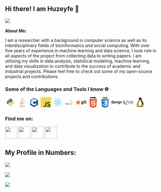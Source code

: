 ## Hi there! I am Huzeyfe 👋
![](https://visitor-badge.laobi.icu/badge?page_id=HuzeyfeAyaz)

**About Me:**

I am a researcher with a background in computer science as well as its interdisciplinary fields of bioinformatics and social computing. With over five years of experience in machine learning and data science, I took role in all aspects of the project from collecting data to writing papers. I am utilizing my skills in data analysis, statistical modeling, machine learning, and data visualization to contribute to the success of academic and industrial projects. Please feel free to check out some of my open-source projects and contributions.

### Some of the Languages and Tools I know 🌐

<code><img height="35" src="https://raw.githubusercontent.com/github/explore/80688e429a7d4ef2fca1e82350fe8e3517d3494d/topics/python/python.png"></code>
<code><img height="35" src="https://raw.githubusercontent.com/github/explore/80688e429a7d4ef2fca1e82350fe8e3517d3494d/topics/java/java.png"></code>
<code><img height="35" src="https://raw.githubusercontent.com/github/explore/80688e429a7d4ef2fca1e82350fe8e3517d3494d/topics/c/c.png"></code>
<code><img height="35" src="https://raw.githubusercontent.com/github/explore/80688e429a7d4ef2fca1e82350fe8e3517d3494d/topics/javascript/javascript.png"></code>
<code><img height="35" src="https://raw.githubusercontent.com/github/explore/80688e429a7d4ef2fca1e82350fe8e3517d3494d/topics/react/react.png"></code>
<code><img height="35" src="https://raw.githubusercontent.com/github/explore/80688e429a7d4ef2fca1e82350fe8e3517d3494d/topics/mysql/mysql.png"></code>
<code><img height="35" src="https://raw.githubusercontent.com/github/explore/80688e429a7d4ef2fca1e82350fe8e3517d3494d/topics/git/git.png"></code>
<code><img height="35" src="https://raw.githubusercontent.com/github/explore/80688e429a7d4ef2fca1e82350fe8e3517d3494d/topics/html/html.png"></code>
<code><img height="35" src="https://raw.githubusercontent.com/github/explore/80688e429a7d4ef2fca1e82350fe8e3517d3494d/topics/css/css.png"></code>
<code><img height="35" src="https://raw.githubusercontent.com/github/explore/80688e429a7d4ef2fca1e82350fe8e3517d3494d/topics/django/django.png"></code>
<code><img height="35" src="https://raw.githubusercontent.com/github/explore/80688e429a7d4ef2fca1e82350fe8e3517d3494d/topics/flask/flask.png"></code>
<code><img height="35" src="https://raw.githubusercontent.com/github/explore/80688e429a7d4ef2fca1e82350fe8e3517d3494d/topics/linux/linux.png"></code>

### Find me on: 
[<img src="https://img.icons8.com/color/48/000000/linkedin.png" width="40" height="40"/>](https://www.linkedin.com/in/huzeyfeayaz/)
[<img src="https://img.icons8.com/fluency/48/000000/twitter.png" width="40" height="40"/>](https://twitter.com/huzeyfeayaz23)
[<img src="https://static-00.iconduck.com/assets.00/medium-icon-511x512-mxoohted.png" style="background-color:white;" width="40" height="40"/>](https://medium.com/@huzeyfeayaz)
[<img src="https://static-00.iconduck.com/assets.00/google-scholar-icon-512x512-8ggb625i.png" width="40" height="40"/>](https://scholar.google.com/citations?user=2g1V3qMAAAAJ&hl=en)

## My Profile in Numbers: 
<a href="#">
  <img align="center" src="https://github-readme-stats.vercel.app/api?username=HuzeyfeAyaz&show_icons=true&count_private=true&theme=dark&hide_border=true" />
</a>

<a href="#"><img align="center" src="http://github-readme-streak-stats.herokuapp.com?user=HuzeyfeAyaz&theme=dark&hide_border=true&fire=F98404&ring=F98404"></a>

<!-- <a href="https://github.com/HuzeyfeAyaz/github-readme-activity-graph"><img alt="HuzeyfeAyaz's Activity Graph" src="https://activity-graph.herokuapp.com/graph?username=HuzeyfeAyaz&hide_border=true&theme=react-dark" /></a>
 -->
<a href="#">
  <img align="center" src="https://github-readme-stats.vercel.app/api/top-langs/?username=HuzeyfeAyaz&layout=compact&hide=CSS,html&langs_count=3&theme=dark"/>
</a>


